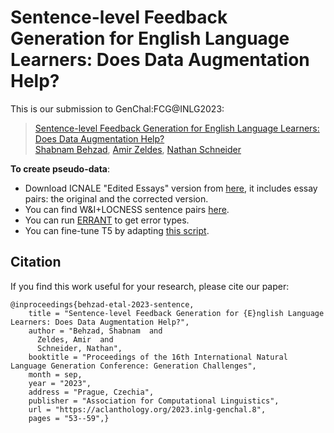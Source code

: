 # Sentence-level Feedback Generation for English Language Learners: Does Data Augmentation Help?


This is our submission to GenChal:FCG@INLG2023:

> [Sentence-level Feedback Generation for English Language Learners: Does Data Augmentation Help?](https://aclanthology.org/2023.inlg-genchal.8) <br>
> [Shabnam Behzad](https://shabnam-b.github.io/), [Amir Zeldes](https://corpling.uis.georgetown.edu/amir/), [Nathan Schneider](https://people.cs.georgetown.edu/nschneid/) <br>

<strong>To create pseudo-data</strong>:
- Download ICNALE "Edited Essays" version from [here](https://language.sakura.ne.jp/icnale/download.html), it includes essay pairs: the original and the corrected version.
- You can find W&I+LOCNESS sentence pairs [here](https://www.cl.cam.ac.uk/research/nl/bea2019st/#data).
- You can run [ERRANT](https://github.com/chrisjbryant/errant) to get error types.
- You can fine-tune T5 by adapting [this script](https://github.com/philschmid/deep-learning-pytorch-huggingface/blob/main/training/flan-t5-samsum-summarization.ipynb).


## Citation
If you find this work useful for your research, please cite our paper:

```
@inproceedings{behzad-etal-2023-sentence,
    title = "Sentence-level Feedback Generation for {E}nglish Language Learners: Does Data Augmentation Help?",
    author = "Behzad, Shabnam  and
      Zeldes, Amir  and
      Schneider, Nathan",
    booktitle = "Proceedings of the 16th International Natural Language Generation Conference: Generation Challenges",
    month = sep,
    year = "2023",
    address = "Prague, Czechia",
    publisher = "Association for Computational Linguistics",
    url = "https://aclanthology.org/2023.inlg-genchal.8",
    pages = "53--59",}
```
